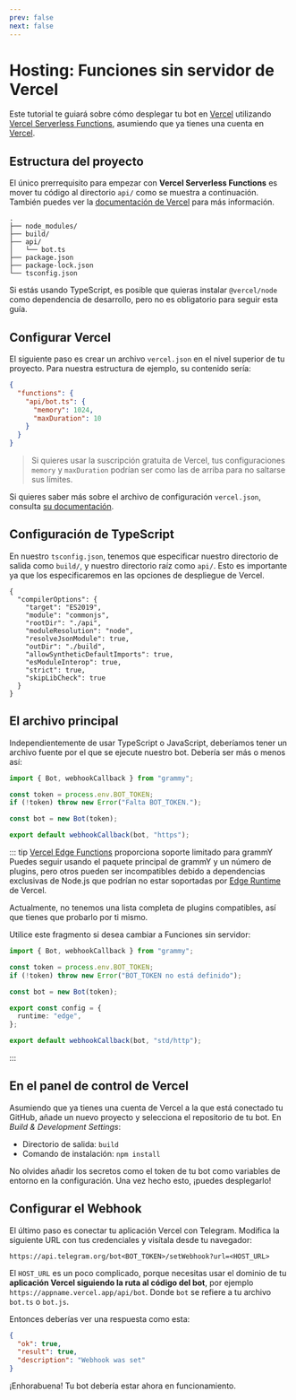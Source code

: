 ```yaml
---
prev: false
next: false
---
```


# Hosting: Funciones sin servidor de Vercel

Este tutorial te guiará sobre cómo desplegar tu bot en [Vercel](https://vercel.com/) utilizando [Vercel Serverless Functions](https://vercel.com/docs/functions), asumiendo que ya tienes una cuenta en [Vercel](https://vercel.com).

## Estructura del proyecto

El único prerrequisito para empezar con **Vercel Serverless Functions** es mover tu código al directorio `api/` como se muestra a continuación.
También puedes ver la [documentación de Vercel](https://vercel.com/docs/functions/quickstart) para más información.

```asciiart:no-line-numbers
.
├── node_modules/
├── build/
├── api/
│   └── bot.ts
├── package.json
├── package-lock.json
└── tsconfig.json
```

Si estás usando TypeScript, es posible que quieras instalar `@vercel/node` como dependencia de desarrollo, pero no es obligatorio para seguir esta guía.

## Configurar Vercel

El siguiente paso es crear un archivo `vercel.json` en el nivel superior de tu proyecto.
Para nuestra estructura de ejemplo, su contenido sería:

```json
{
  "functions": {
    "api/bot.ts": {
      "memory": 1024,
      "maxDuration": 10
    }
  }
}
```

> Si quieres usar la suscripción gratuita de Vercel, tus configuraciones `memory` y `maxDuration` podrían ser como las de arriba para no saltarse sus límites.

Si quieres saber más sobre el archivo de configuración `vercel.json`, consulta [su documentación](https://vercel.com/docs/project-configuration).

## Configuración de TypeScript

En nuestro `tsconfig.json`, tenemos que especificar nuestro directorio de salida como `build/`, y nuestro directorio raíz como `api/`.
Esto es importante ya que los especificaremos en las opciones de despliegue de Vercel.

```json{5,8}
{
  "compilerOptions": {
    "target": "ES2019",
    "module": "commonjs",
    "rootDir": "./api",
    "moduleResolution": "node",
    "resolveJsonModule": true,
    "outDir": "./build",
    "allowSyntheticDefaultImports": true,
    "esModuleInterop": true,
    "strict": true,
    "skipLibCheck": true
  }
}
```

## El archivo principal

Independientemente de usar TypeScript o JavaScript, deberíamos tener un archivo fuente por el que se ejecute nuestro bot.
Debería ser más o menos así:

```ts
import { Bot, webhookCallback } from "grammy";

const token = process.env.BOT_TOKEN;
if (!token) throw new Error("Falta BOT_TOKEN.");

const bot = new Bot(token);

export default webhookCallback(bot, "https");
```

::: tip [Vercel Edge Functions](https://vercel.com/docs/functions) proporciona soporte limitado para grammY
Puedes seguir usando el paquete principal de grammY y un número de plugins, pero otros pueden ser incompatibles debido a dependencias exclusivas de Node.js que podrían no estar soportadas por [Edge Runtime](https://edge-runtime.vercel.app) de Vercel.

Actualmente, no tenemos una lista completa de plugins compatibles, así que tienes que probarlo por ti mismo.

Utilice este fragmento si desea cambiar a Funciones sin servidor:

```ts
import { Bot, webhookCallback } from "grammy";

const token = process.env.BOT_TOKEN;
if (!token) throw new Error("BOT_TOKEN no está definido");

const bot = new Bot(token);

export const config = {
  runtime: "edge",
};

export default webhookCallback(bot, "std/http");
```

:::

## En el panel de control de Vercel

Asumiendo que ya tienes una cuenta de Vercel a la que está conectado tu GitHub, añade un nuevo proyecto y selecciona el repositorio de tu bot.
En _Build & Development Settings_:

- Directorio de salida: `build`
- Comando de instalación: `npm install`

No olvides añadir los secretos como el token de tu bot como variables de entorno en la configuración.
Una vez hecho esto, ¡puedes desplegarlo!

## Configurar el Webhook

El último paso es conectar tu aplicación Vercel con Telegram.
Modifica la siguiente URL con tus credenciales y visítala desde tu navegador:

```text
https://api.telegram.org/bot<BOT_TOKEN>/setWebhook?url=<HOST_URL>
```

El `HOST_URL` es un poco complicado, porque necesitas usar el dominio de tu **aplicación Vercel siguiendo la ruta al código del bot**, por ejemplo `https://appname.vercel.app/api/bot`.
Donde `bot` se refiere a tu archivo `bot.ts` o `bot.js`.

Entonces deberías ver una respuesta como esta:

```json
{
  "ok": true,
  "result": true,
  "description": "Webhook was set"
}
```

¡Enhorabuena!
Tu bot debería estar ahora en funcionamiento.
